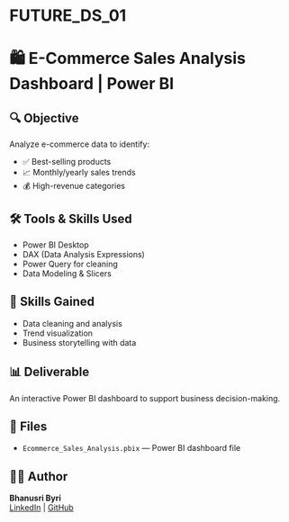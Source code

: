 # FUTURE_DS_01
# 🛍️ E-Commerce Sales Analysis Dashboard | Power BI

## 🔍 Objective
Analyze e-commerce data to identify:
- ✅ Best-selling products
- 📈 Monthly/yearly sales trends
- 💰 High-revenue categories

## 🛠️ Tools & Skills Used
- Power BI Desktop
- DAX (Data Analysis Expressions)
- Power Query for cleaning
- Data Modeling & Slicers

## 🧠 Skills Gained
- Data cleaning and analysis
- Trend visualization
- Business storytelling with data

## 📊 Deliverable
An interactive Power BI dashboard to support business decision-making.

## 📁 Files
- `Ecommerce_Sales_Analysis.pbix` — Power BI dashboard file

## 👩‍💻 Author
**Bhanusri Byri**  
[LinkedIn](https://linkedin.com/in/bhanusribyri) | [GitHub](https://github.com/bhanusri718)
